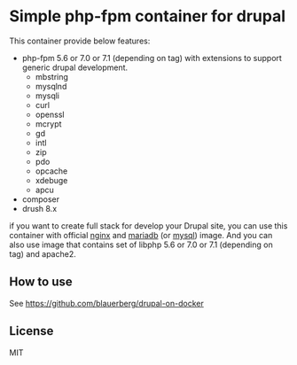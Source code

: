 # Simple php-fpm container for drupal

This container provide below features:
  - php-fpm 5.6 or 7.0 or 7.1 (depending on tag) with extensions to support generic drupal development.
    - mbstring
    - mysqlnd
    - mysqli
    - curl
    - openssl
    - mcrypt
    - gd
    - intl
    - zip
    - pdo
    - opcache
    - xdebuge
    - apcu
  - composer
  - drush 8.x

if you want to create full stack for develop your Drupal site, you can use this container with official [nginx](https://hub.docker.com/_/nginx) and [mariadb](https://hub.docker.com/_/mariadb) (or [mysql](https://hub.docker.com/_/mysql)) image.
And you can also use image that contains set of libphp 5.6 or 7.0 or 7.1 (depending on tag) and apache2.

## How to use

See https://github.com/blauerberg/drupal-on-docker

## License

MIT
